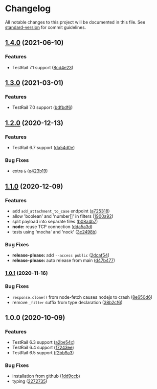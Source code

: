 # Changelog

All notable changes to this project will be documented in this file. See [standard-version](https://github.com/conventional-changelog/standard-version) for commit guidelines.

## [1.4.0](https://www.github.com/dlenroc/node-testrail-api/compare/v1.3.0...v1.4.0) (2021-06-10)


### Features

* TestRail 7.1 support ([8cd4e23](https://www.github.com/dlenroc/node-testrail-api/commit/8cd4e23a43ea357b7050d13ba0efe57ef328c891))

## [1.3.0](https://www.github.com/dlenroc/node-testrail-api/compare/v1.2.0...v1.3.0) (2021-03-01)


### Features

* TestRail 7.0 support ([bdfbdf6](https://www.github.com/dlenroc/node-testrail-api/commit/bdfbdf6c0e30b6fee1b8749e7053f7a583025b6d))

## [1.2.0](https://www.github.com/dlenroc/node-testrail-api/compare/v1.1.0...v1.2.0) (2020-12-13)


### Features

* TestRail 6.7 support ([da54d0e](https://www.github.com/dlenroc/node-testrail-api/commit/da54d0e40d0f83a4c3d7941faf32d534d1479f24))


### Bug Fixes

* extra `&` ([e423b19](https://www.github.com/dlenroc/node-testrail-api/commit/e423b19119b637626d96879bdc0248f1b6c7de9d))

## [1.1.0](https://www.github.com/dlenroc/node-testrail-api/compare/v1.0.1...v1.1.0) (2020-12-09)


### Features

* add `add_attachment_to_case` endpoint ([a725318](https://www.github.com/dlenroc/node-testrail-api/commit/a725318b7fb0c9c1ebbc1148c79e9e789916f4a0))
* allow 'boolean' and 'number[]' in filters ([1900a92](https://www.github.com/dlenroc/node-testrail-api/commit/1900a92e4fbd2762f705265668e90ff7f2bf1ef9))
* split payload into separate files ([b08a4b7](https://www.github.com/dlenroc/node-testrail-api/commit/b08a4b71fc59008260bd653cb014f0de509ceed2))
* **node:** reuse TCP connection ([dda5a3d](https://www.github.com/dlenroc/node-testrail-api/commit/dda5a3d672b5b5712dceef8ea3bda0c87ff8871d))
* tests using 'mocha' and 'nock' ([3c2498b](https://www.github.com/dlenroc/node-testrail-api/commit/3c2498be14dd00e52d3af0829d670d823ca8115f))


### Bug Fixes

* **release-please:** add `--access public` ([2dcaf54](https://www.github.com/dlenroc/node-testrail-api/commit/2dcaf5451733b047142455092add7b766e4fca1a))
* **release-please:** auto release from main ([d47b477](https://www.github.com/dlenroc/node-testrail-api/commit/d47b477491fc8db4190cd8c30468a1e1af9f916e))

### [1.0.1](https://github.com/dlenroc/node-testrail-api/compare/v1.0.0...v1.0.1) (2020-11-16)


### Bug Fixes

* `response.clone()` from node-fetch causes nodejs to crash ([8e650d6](https://github.com/dlenroc/node-testrail-api/commit/8e650d63d3a948bfb3f13d9e7a0126c5216af2cb))
* remove `_filter` suffix from type declaration ([38b2cf6](https://github.com/dlenroc/node-testrail-api/commit/38b2cf6d52a82b9469de7d4df190a7a3175d74eb))

## 1.0.0 (2020-10-09)


### Features

* TestRail 6.3 support ([a2be54c](https://github.com/dlenroc/node-testrail-api/commit/a2be54c470b51910b7bc07559aa0309a1352c8f3))
* TestRail 6.4 support ([f7243ee](https://github.com/dlenroc/node-testrail-api/commit/f7243ee463ce49ea0bb12f2a97b340319494e5ed))
* TestRail 6.5 support ([f2bb9a3](https://github.com/dlenroc/node-testrail-api/commit/f2bb9a38bce98a6879b3631dd2faf37c66859415))


### Bug Fixes

* installation from github ([1dd9ccb](https://github.com/dlenroc/node-testrail-api/commit/1dd9ccb2eb893383f8a306a01831aaf3920cc161))
* typing ([2272735](https://github.com/dlenroc/node-testrail-api/commit/227273526c92f0b5cec2312710c45cd0114ebc4d))
